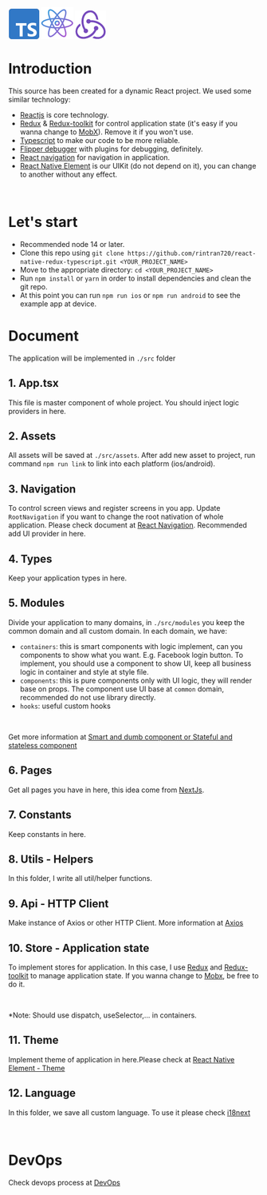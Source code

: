 ![plot](./readme/images/typescript.png) ![plot](./readme/images/react.png) ![plot](./readme/images/redux-tool.png)

# Introduction

This source has been created for a dynamic React project. We used some similar technology:

- [Reactjs](http://dev.nodeca.com) is core technology.
- [Redux](http://dev.nodeca.com) & [Redux-toolkit](http://dev.nodeca.com) for control application state (it's easy if you wanna change to [MobX](http://dev.nodeca.com)). Remove it if you won't use.
- [Typescript](http://dev.nodeca.com) to make our code to be more reliable.
- [Flipper debugger](http://dev.nodeca.com) with plugins for debugging, definitely.
- [React navigation](http://dev.nodeca.com) for navigation in application.
- [React Native Element](http://dev.nodeca.com) is our UIKit (do not depend on it), you can change to another without any effect.

<br>

# Let's start

- Recommended node 14 or later.
- Clone this repo using
  `git clone https://github.com/rintran720/react-native-redux-typescript.git <YOUR_PROJECT_NAME>`
- Move to the appropriate directory: `cd <YOUR_PROJECT_NAME>`
- Run `npm install` or `yarn` in order to install dependencies and clean the git repo.
- At this point you can run `npm run ios` or `npm run android` to see the example app at device.

# Document

The application will be implemented in `./src` folder

## 1. App.tsx

This file is master component of whole project. You should inject logic providers in here.

## 2. Assets

All assets will be saved at `./src/assets`. After add new asset to project, run command `npm run link` to link into each platform (ios/android).

## 3. Navigation

To control screen views and register screens in you app. Update `RootNavigation` if you want to change the root nativation of whole application.
Please check document at [React Navigation](https://reactnavigation.org/). Recommended add UI provider in here.

## 4. Types

Keep your application types in here.

## 5. Modules

Divide your application to many domains, in `./src/modules` you keep the common domain and all custom domain.
In each domain, we have:

- `containers`: this is smart components with logic implement, can you components to show what you want. E.g. Facebook login button. To implement, you should use a component to show UI, keep all business logic in container and style at style file.
- `components`: this is pure components only with UI logic, they will render base on props. The component use UI base at `common` domain, recommended do not use library directly.
- `hooks`: useful custom hooks

<br>

Get more information at [Smart and dumb component or Stateful and stateless component](https://medium.com/@dan_abramov/smart-and-dumb-components-7ca2f9a7c7d0)

## 6. Pages

Get all pages you have in here, this idea come from [NextJs](https://nextjs.org/).

## 7. Constants

Keep constants in here.

## 8. Utils - Helpers

In this folder, I write all util/helper functions.

## 9. Api - HTTP Client

Make instance of Axios or other HTTP Client. More information at [Axios](https://github.com/axios/axios)

## 10. Store - Application state

To implement stores for application. In this case, I use [Redux](https://redux.js.org/) and [Redux-toolkit](https://redux-toolkit.js.org/) to manage application state.
If you wanna change to [Mobx](https://mobx.js.org/README.html), be free to do it.

<br>

\*Note: Should use dispatch, useSelector,... in containers.

## 11. Theme

Implement theme of application in here.Please check at [React Native Element - Theme](https://reactnativeelements.com/docs/customizing)

## 12. Language

In this folder, we save all custom language. To use it please check [i18next](https://react.i18next.com/)

<br>

# DevOps

Check devops process at [DevOps](./devops/README.md)
